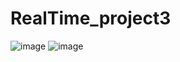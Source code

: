# RealTime_project3
![image](https://user-images.githubusercontent.com/58912796/150558558-ae9c1a7c-20c0-4ea2-8cc4-9a112a8a65b0.png)
![image](https://user-images.githubusercontent.com/58912796/150558642-245d4b68-af8c-4df4-b725-8fa7d5626f31.png)


